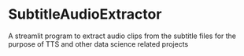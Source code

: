 # SubtitleAudioExtractor
A streamlit program to extract audio clips from the subtitle files for the purpose of TTS and other data science related projects
